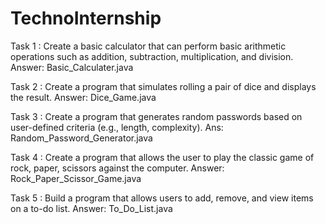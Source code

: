 # TechnoInternship

Task 1 : Create a basic calculator that can perform basic arithmetic operations such as addition, subtraction, multiplication, and division.
Answer: Basic_Calculater.java


Task 2 : Create a program that simulates rolling a pair of dice and displays the result.
Answer: Dice_Game.java

Task 3 : Create a program that generates random passwords based on user-defined criteria (e.g., length, complexity).
Ans: Random_Password_Generator.java

Task 4 : Create a program that allows the user to play the classic game of rock, paper, scissors against the computer.
Answer: Rock_Paper_Scissor_Game.java

Task 5 : Build a program that allows users to add, remove, and view items on a to-do list.
Answer: To_Do_List.java
